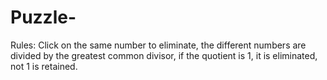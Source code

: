 # Puzzle-
Rules: Click on the same number to eliminate, the different numbers are divided by the greatest common divisor, if the quotient is 1, it is eliminated, not 1 is retained.
